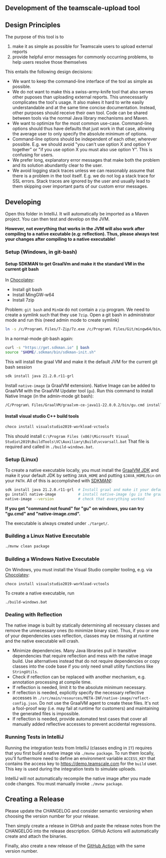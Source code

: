 ## Development of the teamscale-upload tool

## Design Principles

The purpose of this tool is to

1. make it as simple as possible for Teamscale users to upload external reports
2. provide helpful error messages for commonly occurring problems, to help users resolve those themselves

This entails the following design decisions:

- We want to keep the command-line interface of the tool as simple as possible.
- We do not want to make this a swiss-army-knife tool that also serves other puposes than uploading external reports.
  This unnecessarily complicates the tool's usage. It also makes it hard to write easily understandable and at the same
  time concise documentation. Instead, other purposes should receive their own tool. Code can be shared between tools
  via the normal Java library mechanisms and Maven.
- We want to optimize for the most common use-case. Command-line options should thus have defaults that just work in
  that case, allowing the average user to only specify the absolute minimum of options.
- Command-line options should be independent of each other, wherever possible. E.g. we should avoid "you can't use
  option X and option Y together" or "if you use option X you must also use option Y". This is confusing for users.
- We prefer long, explanatory error messages that make both the problem and its solution abundantly clear to the user.
- We avoid logging stack traces unless we can reasonably assume that there is a problem in the tool itself. E.g. we do
  not log a stack trace for SSL errors. Stack traces are ignored by the user and usually lead to them skipping over
  important parts of our custom error messages.

## Developing

Open this folder in IntelliJ. It will automatically be imported as a Maven project. You can then test and develop on the
JVM.

**However, not everything that works in the JVM will also work after compiling to a native excutable (e.g: reflection).
Thus, please always test your changes after compiling to a native executable!**

### Setup (Windows, in git-bash)

#### Setup SDKMAN to get GraalVm and make it the standard VM in the current git bash
In [Chocolatey](https://chocolatey.org/):
* Install git bash
* Install MingGW-w64
* Install 7zip

Problem: `git bash` and `MinGW` do not contain a `zip` program. We need to create a symlink such that they use `7zip`.
Open a git bash in administrator mode and run this (need admin mode to create symlink)
```bash
ln -s /c/Program\ Files/7-Zip/7z.exe /c/Program\ Files/Git/mingw64/bin/zip.exe
```

In a normal-mode git-bash again:
```bash
curl -s "https://get.sdkman.io" | bash
source "$HOME/.sdkman/bin/sdkman-init.sh"
```

This will install the graal VM and make it the default JVM for the current git bash session
```bash
sdk install java 21.2.0.r11-grl
```

Install `native-image` (a GraalVM extension).
Native Image can be added to GraalVM with the GraalVM Updater tool (`gu`).
Run this command to install Native Image (in the admin-mode git bash):
```bash
/C/Program\ Files/GraalVM/graalvm-ce-java11-22.0.0.2/bin/gu.cmd install native-image
```

#### Install visual studio C++ build tools
```bash
choco install visualstudio2019-workload-vctools
```
This should install `C:\Program Files (x86)\Microsoft Visual Studio\2019\BuildTools\VC\Auxiliary\Build\vcvarsall.bat`
That file is required and called in `./build-windows.bat`.

### Setup (Linux)

To create a native executable locally, you must install the [GraalVM JDK](https://www.graalvm.org/) and make it your
default JDK by setting `JAVA_HOME` and putting `$JAVA_HOME/bin` on your `PATH`. All of this is accomplished with [SDKMAN!](https://sdkman.io/):

```bash
sdk install java 21.2.0.r11-grl  # Install graal and make it your default JDK. If it is already installed, you need 'use' instead of 'install'.
gu install native-image          # install native-image (gu is the graalvm updater)
native-image --version           # check that everything worked
```

**If you get "command not found" for "gu" on windows, you can try "gu.cmd" and "native-image.cmd".**

The executable is always created under `./target/`.

### Building a Linux Native Executable

```bash
./mvnw clean package
```

### Building a Windows Native Executable

On Windows, you must install the Visual Studio compiler tooling, e.g. via [Chocolatey](https://chocolatey.org/):

```batch
choco install visualstudio2019-workload-vctools
```

To create a native executable, run

```batch
./build-windows.bat
```

### Dealing with Reflection

The native image is built by statically determining all necessary classes and remove the unnecessary ones (to minimize
binary size). Thus, if you or one of your dependencies uses reflection, classes may be missing at runtime and the native
executable will crash.

- Minimize dependencies. Many Java libraries pull in transitive dependencies that require reflection and mess with the
  native image build. Use alternatives instead that do not require dependencies or copy classes into the code base if
  you only need small utility functions like `StringUtils`.
- Check if reflection can be replaced with another mechanism, e.g. annotation processing at compile time.
- If reflection is needed, limit it to the absolute minimum necessary.
- If reflection is needed, explicitly specify the necessary reflective accesses
  in `./src/main/resources/META-INF/native-image/reflect-config.json`. Do not use the GraalVM agent to create these
  files. It's not a fool-proof way (i.e. may fail at runtime for customers) and maintaining the generated files is
  impossible.
- If reflection is needed, provide automated test cases that cover all manually added reflective accesses to prevent
  accidental regressions.

### Running Tests in IntelliJ

Running the integration tests from IntelliJ (classes ending in `IT`) requires that you first build a native image
via `./mvnw package`. To run them locally, you'll furthermore need to define an environment variable `ACCESS_KEY` that
contains the access key to https://demo.teamscale.com for the `build` user. This key is used during the integration
tests to simulate uploads.

IntelliJ will not automatically recompile the native image after you made code changes. You must manually
invoke `./mvnw package`.

## Creating a Release

Please update the CHANGELOG and consider semantic versioning when choosing the version number for your release.

Then simply create a release in GitHub and paste the release notes from the CHANGELOG into the release description.
GitHub Actions will automatically create and attach the binaries.

Finally, also create a new release of the [GitHub Action](https://github.com/cqse/teamscale-upload-action) with the same version number.